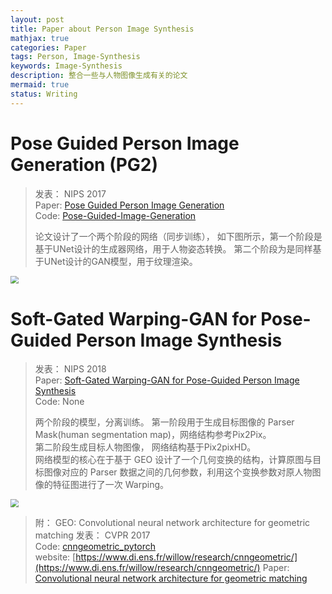 ```yaml
---
layout: post
title: Paper about Person Image Synthesis
mathjax: true
categories: Paper
tags: Person, Image-Synthesis
keywords: Image-Synthesis
description: 整合一些与人物图像生成有关的论文
mermaid: true
status: Writing
---
```


# Pose Guided Person Image Generation (PG2)

> 发表：  NIPS 2017  
> Paper: [Pose Guided Person Image Generation](https://arxiv.org/abs/1705.09368)  
> Code: [Pose-Guided-Image-Generation](https://github.com/harshitbansal05/Pose-Guided-Image-Generation)  
> 
> 论文设计了一个两个阶段的网络（同步训练）， 如下图所示，第一个阶段是基于UNet设计的生成器网络，用于人物姿态转换。 第二个阶段为是同样基于UNet设计的GAN模型，用于纹理渲染。 

<img src="https://raw.githubusercontent.com/huangtao36/huangtao36.github.io/master/_posts/2019-02-27-PaperSummary/HumanImageSynthesis/pg2_networks.png" style="zoom:80%" /> 

# Soft-Gated Warping-GAN for Pose-Guided Person Image Synthesis

> 发表： NIPS 2018  
> Paper: [Soft-Gated Warping-GAN for Pose-Guided Person Image Synthesis](https://papers.nips.cc/paper/7329-soft-gated-warping-gan-for-pose-guided-person-image-synthesis.pdf)  
> Code: None  
>   
> 两个阶段的模型，分离训练。 第一阶段用于生成目标图像的 Parser Mask(human segmentation map)，网络结构参考Pix2Pix。  
> 第二阶段生成目标人物图像， 网络结构基于Pix2pixHD。    
> 网络模型的核心在于基于 GEO 设计了一个几何变换的结构，计算原图与目标图像对应的 Parser 数据之间的几何参数，利用这个变换参数对原人物图像的特征图进行了一次 Warping。  

<img src="https://raw.githubusercontent.com/huangtao36/huangtao36.github.io/master/_posts/2019-02-27-PaperSummary/HumanImageSynthesis/softgatewarpinggan_networks.png" style="zoom:80%" /> 

> 附： GEO: Convolutional neural network architecture for geometric matching
> 发表： CVPR 2017  
> Code: [cnngeometric_pytorch](https://github.com/ignacio-rocco/cnngeometric_pytorch)  
> website: [https://www.di.ens.fr/willow/research/cnngeometric/](https://www.di.ens.fr/willow/research/cnngeometric/)
> Paper: [Convolutional neural network architecture for geometric matching](https://arxiv.org/abs/1703.05593)
